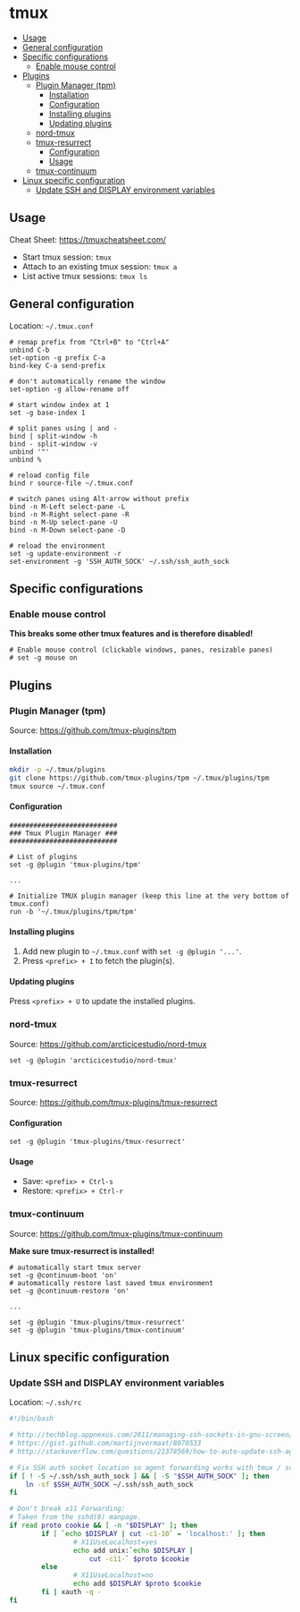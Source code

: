 # tmux <!-- omit in toc -->

- [Usage](#usage)
- [General configuration](#general-configuration)
- [Specific configurations](#specific-configurations)
  - [Enable mouse control](#enable-mouse-control)
- [Plugins](#plugins)
  - [Plugin Manager (tpm)](#plugin-manager-tpm)
    - [Installation](#installation)
    - [Configuration](#configuration)
    - [Installing plugins](#installing-plugins)
    - [Updating plugins](#updating-plugins)
  - [nord-tmux](#nord-tmux)
  - [tmux-resurrect](#tmux-resurrect)
    - [Configuration](#configuration-1)
    - [Usage](#usage-1)
  - [tmux-continuum](#tmux-continuum)
- [Linux specific configuration](#linux-specific-configuration)
  - [Update SSH and DISPLAY environment variables](#update-ssh-and-display-environment-variables)

## Usage

Cheat Sheet: https://tmuxcheatsheet.com/

* Start tmux session: `tmux`
* Attach to an existing tmux session: `tmux a`
* List active tmux sessions: `tmux ls`

## General configuration
Location: `~/.tmux.conf`
```
# remap prefix from "Ctrl+B" to "Ctrl+A"
unbind C-b
set-option -g prefix C-a
bind-key C-a send-prefix

# don't automatically rename the window
set-option -g allow-rename off

# start window index at 1
set -g base-index 1

# split panes using | and -
bind | split-window -h
bind - split-window -v
unbind '"'
unbind %

# reload config file
bind r source-file ~/.tmux.conf

# switch panes using Alt-arrow without prefix
bind -n M-Left select-pane -L
bind -n M-Right select-pane -R
bind -n M-Up select-pane -U
bind -n M-Down select-pane -D

# reload the environment
set -g update-environment -r
set-environment -g 'SSH_AUTH_SOCK' ~/.ssh/ssh_auth_sock
```

## Specific configurations

### Enable mouse control

**This breaks some other tmux features and is therefore disabled!**
```
# Enable mouse control (clickable windows, panes, resizable panes)
# set -g mouse on
```

## Plugins

### Plugin Manager (tpm)

Source: https://github.com/tmux-plugins/tpm

#### Installation

```bash
mkdir -p ~/.tmux/plugins
git clone https://github.com/tmux-plugins/tpm ~/.tmux/plugins/tpm
tmux source ~/.tmux.conf
```

#### Configuration

```
###########################
### Tmux Plugin Manager ###
###########################

# List of plugins
set -g @plugin 'tmux-plugins/tpm'

...

# Initialize TMUX plugin manager (keep this line at the very bottom of tmux.conf)
run -b '~/.tmux/plugins/tpm/tpm'
```

#### Installing plugins

1. Add new plugin to `~/.tmux.conf` with `set -g @plugin '...'`.
2. Press `<prefix> + I` to fetch the plugin(s).

#### Updating plugins

Press `<prefix> + U` to update the installed plugins.

### nord-tmux

Source: https://github.com/arcticicestudio/nord-tmux

```
set -g @plugin 'arcticicestudio/nord-tmux'
```

### tmux-resurrect

Source: https://github.com/tmux-plugins/tmux-resurrect

#### Configuration

```
set -g @plugin 'tmux-plugins/tmux-resurrect'
```

#### Usage

* Save: `<prefix> + Ctrl-s`
* Restore: `<prefix> + Ctrl-r`

### tmux-continuum

Source: https://github.com/tmux-plugins/tmux-continuum

**Make sure tmux-resurrect is installed!**

```
# automatically start tmux server
set -g @continuum-boot 'on'
# automatically restore last saved tmux environment
set -g @continuum-restore 'on'

...

set -g @plugin 'tmux-plugins/tmux-resurrect'
set -g @plugin 'tmux-plugins/tmux-continuum'
```

## Linux specific configuration

### Update SSH and DISPLAY environment variables

Location: `~/.ssh/rc`
```bash
#!/bin/bash

# http://techblog.appnexus.com/2011/managing-ssh-sockets-in-gnu-screen/
# https://gist.github.com/martijnvermaat/8070533
# http://stackoverflow.com/questions/21378569/how-to-auto-update-ssh-agent-environment-variables-when-attaching-to-existing-tm

# Fix SSH auth socket location so agent forwarding works with tmux / screen.
if [ ! -S ~/.ssh/ssh_auth_sock ] && [ -S "$SSH_AUTH_SOCK" ]; then
    ln -sf $SSH_AUTH_SOCK ~/.ssh/ssh_auth_sock
fi

# Don't break x11 Forwarding:
# Taken from the sshd(8) manpage.
if read proto cookie && [ -n "$DISPLAY" ]; then
        if [ `echo $DISPLAY | cut -c1-10` = 'localhost:' ]; then
                # X11UseLocalhost=yes
                echo add unix:`echo $DISPLAY |
                    cut -c11-` $proto $cookie
        else
                # X11UseLocalhost=no
                echo add $DISPLAY $proto $cookie
        fi | xauth -q -
fi
```
